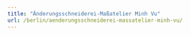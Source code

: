 ```yaml
---
title: "Änderungsschneiderei-Maßatelier Minh Vu"
url: /berlin/aenderungsschneiderei-massatelier-minh-vu/
---
```

